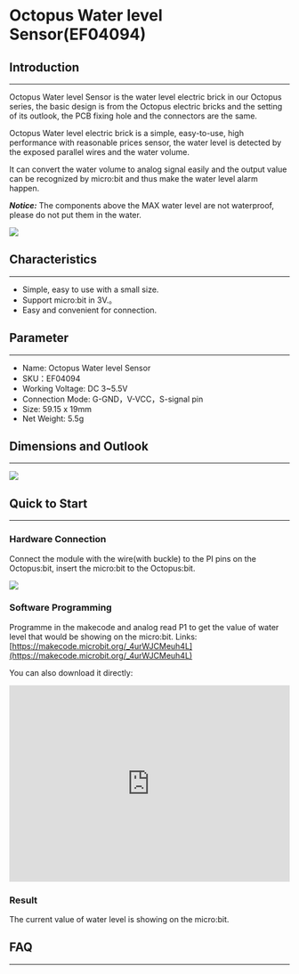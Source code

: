 # Octopus Water level Sensor(EF04094)

## Introduction
---
Octopus Water level Sensor is the water level electric brick in our Octopus series, the basic design is from the Octopus electric bricks and the setting of its outlook, the PCB fixing hole and the connectors are the same. 

Octopus Water level electric brick is a simple, easy-to-use, high performance with reasonable prices sensor, the water level is detected by the exposed parallel wires and the water volume.

It can convert the water volume to analog signal easily and the output value can be recognized by micro:bit and thus make the water level alarm happen.

***Notice:*** The components above the MAX water level are not waterproof, please do not put them in the water.

![](https://raw.githubusercontent.com/elecfreaks/learn-cn/master/microbitSensor/sensor/images/04094_00.jpg)

## Characteristics 
---
- Simple, easy to use with a small size.
- Support micro:bit in 3V.。
- Easy and convenient for connection.

## Parameter 
---
- Name: Octopus Water level Sensor
- SKU：EF04094
- Working Voltage: DC 3~5.5V
- Connection Mode: G-GND，V-VCC，S-signal pin
- Size: 59.15 x 19mm
- Net Weight: 5.5g

## Dimensions and Outlook
---
![](https://raw.githubusercontent.com/elecfreaks/learn-cn/master/microbitSensor/sensor/images/04094_01.png)

## Quick to Start  
---
### Hardware Connection

Connect the module with the wire(with buckle) to the PI pins on the Octopus:bit, insert the micro:bit to the Octopus:bit.

![](https://raw.githubusercontent.com/elecfreaks/learn-cn/master/microbitSensor/sensor/images/04094_02.png)

### Software Programming

Programme in the makecode and analog read P1 to get the value of water level that would be showing on the micro:bit. 
Links: [https://makecode.microbit.org/_4urWJCMeuh4L](https://makecode.microbit.org/_4urWJCMeuh4L)

You can also download it directly:
<div style="position:relative;height:0;padding-bottom:70%;overflow:hidden;">
 <iframe style="position:absolute;top:0;left:0;width:100%;height:100%;" 
         src="https://makecode.microbit.org/#pub:_4urWJCMeuh4L" frameborder="0" sandbox="allow-popups allow-forms allow-scripts allow-same-origin">
 </iframe>
</div>  

### Result

The current value of water level is showing on the micro:bit.

## FAQ
---
